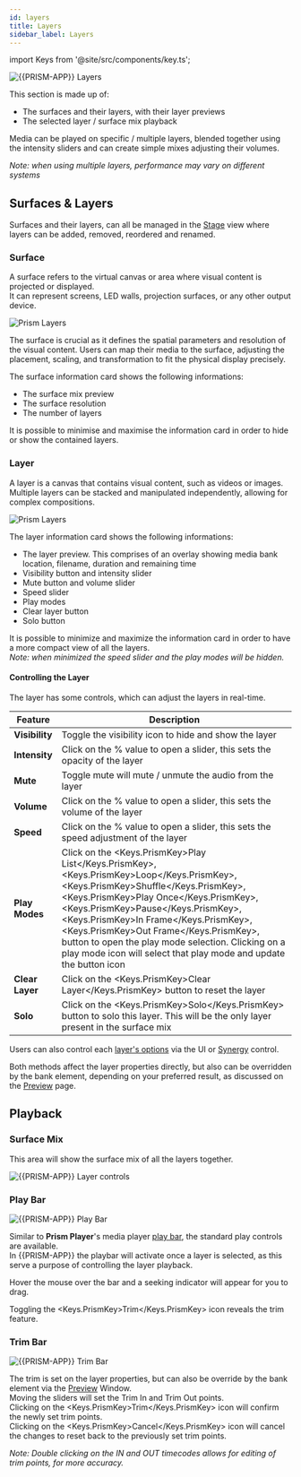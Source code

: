 ```yaml
---
id: layers
title: Layers
sidebar_label: Layers
---
```


import Keys from '@site/src/components/key.ts';

![{{PRISM-APP}} Layers](/prismdocs/images/{{PRISM-APP-LOWER}}-layers.png)

This section is made up of:

- The surfaces and their layers, with their layer previews
- The selected layer / surface mix playback

Media can be played on specific / multiple layers, blended together using the intensity sliders and can create simple mixes adjusting their volumes. 

*Note: when using multiple layers, performance may vary on different systems*

## Surfaces & Layers

Surfaces and their layers, can all be managed in the [Stage](../stage) view where layers can be added, removed, reordered and renamed.

### Surface

A surface refers to the virtual canvas or area where visual content is projected or displayed.  
It can represent screens, LED walls, projection surfaces, or any other output device.

![Prism Layers](/prismdocs/images/surfaces-layers/{{PRISM-APP-LOWER}}-surface.png)

The surface is crucial as it defines the spatial parameters and resolution of the visual content. Users can map their media to the surface, adjusting the placement, scaling, and transformation to fit the physical display precisely.

The surface information card shows the following informations:
- The surface mix preview
- The surface resolution
- The number of layers

It is possible to minimise and maximise the information card in order to hide or show the contained layers. 


### Layer

A layer is a canvas that contains visual content, such as videos or images. Multiple layers can be stacked and manipulated independently, allowing for complex compositions.

![Prism Layers](/prismdocs/images/surfaces-layers/{{PRISM-APP-LOWER}}-layer.png)

The layer information card shows the following informations:
- The layer preview. This comprises of an overlay showing media bank location, filename, duration and remaining time
- Visibility button and intensity slider
- Mute button and volume slider
- Speed slider
- Play modes
- Clear layer button
- Solo button

It is possible to minimize and maximize the information card in order to have a more compact view of all the layers.  
*Note: when minimized the speed slider and the play modes will be hidden.*

#### Controlling the Layer

The layer has some controls, which can adjust the layers in real-time.

| Feature | Description |
|---------|-------------|
|  **Visibility** | Toggle the visibility icon to hide and show the layer |
|  **Intensity** | Click on the % value to open a slider, this sets the opacity of the layer |
|  **Mute** | Toggle mute will mute / unmute the audio from the layer |
|  **Volume** | Click on the % value to open a slider, this sets the volume of the layer |
|  **Speed** | Click on the % value to open a slider, this sets the speed adjustment of the layer |
|  **Play Modes** | Click on the <Keys.PrismKey>Play List</Keys.PrismKey>, <Keys.PrismKey>Loop</Keys.PrismKey>, <Keys.PrismKey>Shuffle</Keys.PrismKey>, <Keys.PrismKey>Play Once</Keys.PrismKey>, <Keys.PrismKey>Pause</Keys.PrismKey>, <Keys.PrismKey>In Frame</Keys.PrismKey>, <Keys.PrismKey>Out Frame</Keys.PrismKey>, button to open the play mode selection. Clicking on a play mode icon will select that play mode and update the button icon |
|  **Clear Layer** | Click on the <Keys.PrismKey>Clear Layer</Keys.PrismKey> button to reset the layer |
|  **Solo** | Click on the <Keys.PrismKey>Solo</Keys.PrismKey> button to solo this layer. This will be the only layer present in the surface mix |

Users can also control each [layer's options](./layer-options.md) via the UI or [Synergy](../settings/settings-synergy.md) control.

Both methods affect the layer properties directly, but also can be overridden by the bank element, depending on your preferred result, as discussed on the [Preview](../quick-start/preview.md) page.

## Playback

### Surface Mix

This area will show the surface mix of all the layers together. 

![{{PRISM-APP}} Layer controls](/prismdocs/images/{{PRISM-APP-LOWER}}-surface-mix.png)

### Play Bar

![{{PRISM-APP}} Play Bar](/prismdocs/images/prism-playbar.png)

Similar to **Prism Player**'s media player [play bar](../../player/play/mediaplayer.md#play-bar), the standard play controls are available.   
In {{PRISM-APP}} the playbar will activate once a layer is selected, as this serve a purpose of controlling the layer playback.

Hover the mouse over the bar and a seeking indicator will appear for you to drag.

Toggling the <Keys.PrismKey>Trim</Keys.PrismKey> icon reveals the trim feature.

### Trim Bar

![{{PRISM-APP}} Trim Bar](/prismdocs/images/prism-trimbar.png)

The trim is set on the layer properties, but can also be override by the bank element via the [Preview](../quick-start/preview.md) Window.  
Moving the sliders will set the Trim In and Trim Out points.  
Clicking on the <Keys.PrismKey>Trim</Keys.PrismKey> icon will confirm the newly set trim points.  
Clicking on the <Keys.PrismKey>Cancel</Keys.PrismKey> icon will cancel the changes to reset back to the previously set trim points.

*Note: Double clicking on the IN and OUT timecodes allows for editing of trim points, for more accuracy.*